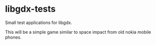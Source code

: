 # libgdx-tests
Small test applications for libgdx.

This will be a simple game similar to space impact from old nokia mobile phones.
